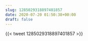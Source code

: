 ```yaml
---
slug: 1285029318897401857
date: 2020-07-20 01:50:38+00:00
draft: false
---
```


{{< tweet 1285029318897401857 >}}
